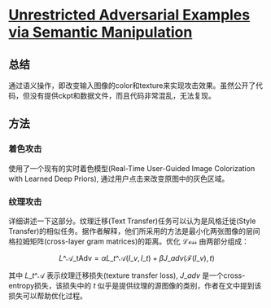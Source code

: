# [Unrestricted Adversarial Examples via Semantic Manipulation](https://arxiv.org/abs/1904.06347)

## 总结
通过语义操作，即改变输入图像的color和texture来实现攻击效果。虽然公开了代码，但没有提供ckpt和数据文件，而且代码非常混乱，无法复现。

## 方法
### 着色攻击
使用了一个现有的实时着色模型(Real-Time User-Guided Image Colorization with Learned Deep Priors), 通过用户点击来改变原图中的灰色区域。
### 纹理攻击
详细讲述一下这部分。纹理迁移(Text Transfer)任务可以认为是风格迁徙(Style Transfer)的相似任务。据作者解释，他们所采用的方法是最小化两张图像的层间格拉姆矩阵(cross-layer gram matrices)的距离。优化 $\mathcal{Loss}$ 由两部分组成：

$$ L\^{\mathcal{A}}\_{\text{tAdv}} = \alpha L\_{t}\^{\mathcal{A}} (I\_{v}, I\_{t}) + \beta J\_{adv}(\mathcal{F}(I\_{v}), t) $$

其中 $L\_{t}\^{\mathcal{A}}$ 表示纹理迁移损失(texture transfer loss), $J\_{adv}$ 是一个cross-entropy损失，该损失中的 $t$ 似乎是提供纹理的源图像的类别，作者在文中提到该损失可以帮助优化过程。
